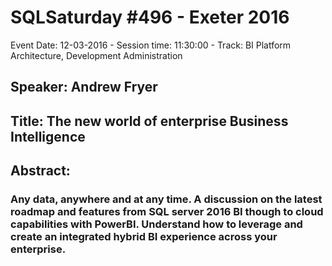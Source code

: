 # SQLSaturday #496 - Exeter 2016
Event Date: 12-03-2016 - Session time: 11:30:00 - Track: BI Platform Architecture, Development  Administration
## Speaker: Andrew Fryer
## Title: The new world of enterprise Business Intelligence
## Abstract:
### Any data, anywhere and at any time. A discussion on the latest roadmap and features from SQL server 2016 BI though to cloud capabilities with PowerBI.  Understand how to leverage and create an integrated hybrid BI experience across your enterprise.

